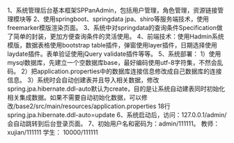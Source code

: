1、系统管理后台基本框架SPPanAdmin，包括用户管理，角色管理，资源链接管理模块等
2、使用springboot、springdata jpa、shiro等服务端技术，使用freemarker模版渲染页面。
3、系统中对springdata的查询条件Specification做了简单的封装，更加方便查询条件的灵活使用。
4、前端技术：使用Hadmin系统模版，数据表格使用bootstrap table插件，弹窗使用layer插件，日期选择使用laydate插件。表单验证使用jQuery validate插件等等。
5、系统部署：
    1）使用mysql数据库，先建立一个空数据库base，最好编码使用utf-8字符集，不然会乱码。
    2）把application.properties中的数据库连接信息修改成自己数据库的连接信息。
    3）系统时会自动创建表并且导入相关数据，修改spring.jpa.hibernate.ddl-auto默认为create，目的是让系统自动建表同时初始化相关集成数据。如果不需要自动初始化数据，可以修改/base2/src/main/resources/application.properties   18行 spring.jpa.hibernate.ddl-auto=update
6、系统启动后，访问：127.0.0.1/admin/会自动跳转到后台登录页面。
7、初始用户名和密码为：admin/111111。  教师：xujian/111111   学生： 10000/111111

    
